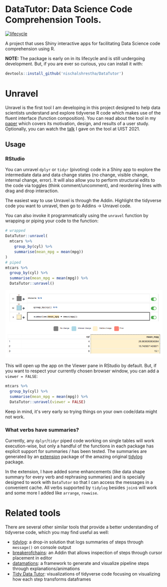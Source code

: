 # DataTutor: Data Science Code Comprehension Tools.

<!-- badges: start -->
[![lifecycle](https://img.shields.io/badge/lifecycle-experimental-blue.svg)](https://www.tidyverse.org/lifecycle/#experimental)
<!-- badges: end -->

A project that uses Shiny interactive apps for facilitating Data Science code comprehension using R.

**NOTE:** The package is early on in its lifecycle and is still undergoing development. But, if you are ever so curious, you can install it with:

```r
devtools::install_github('nischalshrestha/DataTutor')
```

# Unravel

Unravel is the first tool I am developing in this project designed to help data scientists understand and explore tidyverse R code which makes use of the fluent interface (function composition). You can read about
the tool in my [paper](https://dl.acm.org/doi/10.1145/3472749.3474744) which covers its motivation, design, and results of a user study. Optionally, you can 
watch the [talk](https://youtu.be/wJ77e39XVEs) I gave on the tool at UIST 2021.

## Usage

### RStudio

You can unravel `dplyr` or `tidyr` (pivoting) code in a Shiny app to explore the intermediate data and data change states (no change, visible change, internal change, error). It will also allow you to perform structural edits to the code via toggles (think comment/uncomment), and reordering lines with drag and drop interaction. 

The easiest way to use Unravel is through the Addin. Highlight the tidyverse code you want to unravel, then go to Addins -> Unravel code.

You can also invoke it programmatically using the `unravel` function by wrapping or piping your code to the function:

```r
# wrapped
DataTutor::unravel(
  mtcars %>%
    group_by(cyl) %>% 
    summarise(mean_mpg = mean(mpg))
)
# piped
mtcars %>%
  group_by(cyl) %>% 
  summarise(mean_mpg = mean(mpg)) %>%
  DataTutor::unravel()
```

![](man/figures/example.png)

This will open up the app on the Viewer pane in RStudio by default. But, if you want to respect your currently chosen browser window, you can add a `viewer = FALSE`:

```r
mtcars %>%
  group_by(cyl) %>% 
  summarise(mean_mpg = mean(mpg)) %>%
  DataTutor::unravel(viewer = FALSE)
```

Keep in mind, it's very early so trying things on your own code/data might not work.

### What verbs have summaries?

Currently, any `dplyr`/`tidyr` piped code working on single tables will work execution-wise, but only a handful of the functions in each package has explicit support for summaries / has been tested. The summaries are generated by an [extension](https://github.com/nischalshrestha/tidylog) package of the amazing original [tidylog](https://github.com/elbersb/tidylog) package.

In the extension, I have added some enhancements (like data shape summary for every verb and rephrasing summaries) and is specially designed to work with `DataTutor` so that I can access the messages in a convenient cache. All verbs supported by `tidylog` besides `join`s will work and some more I added like `arrange`, `rowwise`.

# Related tools

There are several other similar tools that provide a better understanding of tidyverse code, which you may find useful as well:

- [tidylog](https://github.com/elbersb/tidylog): a drop-in solution that logs summaries of steps through `message()` on console output
- [breakerofchains](https://github.com/MilesMcBain/breakerofchains): an Addin that allows inspection of steps through cursor placement in editor
- [datamations](https://github.com/microsoft/datamations): a framework to generate and visualize pipeline steps through explanations/animations
- [Tidy Data Tutor](https://tidydatatutor.com): visualizations of tidyverse code focusing on visualizing how each step transforms dataframes
